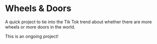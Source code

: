 # Wheels & Doors

A quick project to tie into the Tik Tok trend about whether there are more wheels or more doors in the world.

This is an ongoing project!